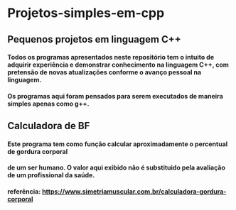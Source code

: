  # Projetos-simples-em-cpp
## Pequenos projetos em linguagem C++
#### Todos os programas apresentados neste repositório tem o intuito de adquirir experiência e demonstrar conhecimento na linguagem C++, com pretensão de novas atualizações conforme o avanço pessoal na linguagem. 
#### Os programas aqui foram pensados para serem executados de maneira simples apenas como g++.

## Calculadora de BF
####  Este programa tem como função calcular aproximadamente o percentual de gordura corporal
#### de um ser humano. O valor aqui exibido não é substituido pela avaliação de um profissional da saúde.
#### referência: https://www.simetriamuscular.com.br/calculadora-gordura-corporal

